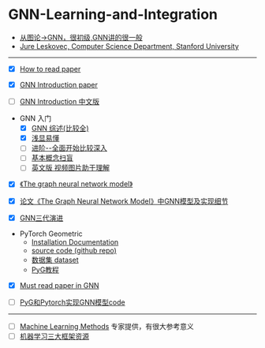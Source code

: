 # GNN-Learning-and-Integration
- [从图论->GNN，很初级,GNN讲的很一般](https://www.bilibili.com/video/av62661713/?spm_id_from=333.788.videocard.3)
- [Jure Leskovec, Computer Science Department, Stanford University](https://www.bilibili.com/video/av51673220/?spm_id_from=333.788.videocard.1)
-------------------------------------------------------------------------------------
- [x] [How to read paper](https://github.com/Billy1900/GNN-Learning-and-Integration/blob/master/How%20to%20Read%20a%20Paper.pdf)

- [x] [GNN Introduction paper](https://github.com/Billy1900/GNN-Learning-and-Integration/blob/master/Graph%20Neural%20Networks-A%20Review%20of%20Methods%20and%20Applications.pdf)

- [ ] [GNN Introduction 中文版](https://github.com/Billy1900/GNN-Learning-and-Integration/blob/master/GNN_Review1.1.pdf)

- GNN 入门
  - [x] [GNN 综述(比较全)](https://zhuanlan.zhihu.com/p/76001080)
  - [x] [浅显易懂](https://zhuanlan.zhihu.com/p/38612863)
  - [ ] [进阶--全面开始比较深入](https://zhuanlan.zhihu.com/p/65539782)
  - [ ] [基本概念扫盲](https://zhuanlan.zhihu.com/p/54505069)
  - [ ] [英文版 视频图片助于理解](http://tkipf.github.io/graph-convolutional-networks/)

- [x] [《The graph neural network model》](https://github.com/Billy1900/GNN-Learning-and-Integration/blob/master/The%20graph%20neural%20network%20model.pdf)

- [x] [论文《The Graph Neural Network Model》中GNN模型及实现细节](https://github.com/Billy1900/GNN-Learning-and-Integration/blob/master/%E8%AE%BA%E6%96%87%E3%80%8AThe%20Graph%20Neural%20Network%20Model%E3%80%8B%E4%B8%ADGNN%E6%A8%A1%E5%9E%8B%E5%8F%8A%E5%AE%9E%E7%8E%B0%E7%BB%86%E8%8A%82.pdf)

- [x] [GNN三代演进](http://xtf615.com/2019/02/24/gcn/)

- PyTorch Geometric
  - [Installation Documentation](https://pytorch-geometric.readthedocs.io/en/latest/notes/installation.html)
  - [source code (github repo)](https://github.com/rusty1s/pytorch_geometric)
  - [数据集 dataset](https://linqs.soe.ucsc.edu/data)
  - [PyG教程](https://github.com/Billy1900/GNN-Learning-and-Integration/blob/master/Hands-on-Graph-Neural-Networks-with-PyTorch-PyTorch-Geometric1.pdf)

- [x] [Must read paper in GNN](https://github.com/Billy1900/GNN-Learning-and-Integration/blob/master/Must_read_paper_GNN.md)

- [ ] [PyG和Pytorch实现GNN模型code](https://github.com/Billy1900/GNN-Learning-and-Integration/blob/master/PyG%E5%92%8CPytorch%E5%AE%9E%E7%8E%B0GNN%E6%A8%A1%E5%9E%8B.zip)




-------------------------------------------------------------------------------------
- [ ] [Machine Learning Methods](https://github.com/Billy1900/GNN-Learning-and-Integration/blob/master/new-in-ml-2019.pdf)
专家提供，有很大参考意义
- [ ] [机器学习三大框架资源](https://github.com/Billy1900/GNN-Learning-and-Integration/blob/master/%E6%9C%BA%E5%99%A8%E5%AD%A6%E4%B9%A0%E4%B8%89%E5%A4%A7%E6%A1%86%E6%9E%B6%E5%AD%A6%E4%B9%A0.md)
